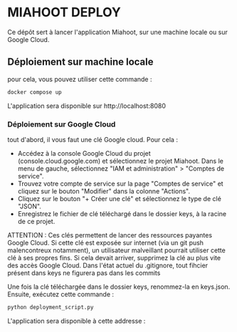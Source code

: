 # MIAHOOT DEPLOY
Ce dépôt sert à lancer l'application Miahoot, sur une machine locale ou sur Google Cloud.

## Déploiement sur machine locale

pour cela, vous pouvez utiliser cette commande :
```sh
docker compose up
```

L'application sera disponible sur http://localhost:8080

### Déploiement sur Google Cloud

tout d'abord, il vous faut une clé Google cloud. Pour cela :
- Accédez à la console Google Cloud du projet (console.cloud.google.com) et sélectionnez le projet Miahoot.
Dans le menu de gauche, sélectionnez "IAM et administration" > "Comptes de service".
- Trouvez votre compte de service sur la page "Comptes de service" et cliquez sur le bouton "Modifier" dans la colonne "Actions".
- Cliquez sur le bouton "+ Créer une clé" et sélectionnez le type de clé "JSON".
- Enregistrez le fichier de clé téléchargé dans le dossier keys, à la racine de ce projet.

ATTENTION : Ces clés permettent de lancer des ressources payantes Google Cloud. Si cette clé est exposée sur internet (via un git push malencontreux notamment), un utilisateur malveillant pourrait utiliser cette clé à ses propres fins. Si cela devait arriver, supprimez la clé au plus vite des accès Google Cloud. Dans l'état actuel du .gitignore, tout fihcier présent dans keys ne figurera pas dans les commits

Une fois la clé téléchargée dans le dossier keys, renommez-la en keys.json. Ensuite, exécutez cette commande :

```sh
python deployment_script.py
```

L'application sera disponible à cette addresse : 